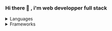 ### Hi there 👋 , i'm web developper full stack

<details>
<summary>Languages</summary>

|            |
| ---------- |
| HTML       |
| CSS        |
| Javascript |
| TWIG       |
| TypeScipt  |
| PHP        |
| SQL        |

</details>

<details>
<summary>Frameworks</summary>

|            |
| ---------- |
| Bootstrap  |
| Tailwaind  |
| Jquery     |
| REACT      |
| NEXTJS     |
| Symfony    |
| PHPmyAdmin |

</details>

<!--
**GNT-N/GNT-N** is a ✨ _special_ ✨ repository because its `README.md` (this file) appears on your GitHub profile.

Here are some ideas to get you started:

- 🔭 I’m currently working on ...
- 🌱 I’m currently learning ...
- 👯 I’m looking to collaborate on ...
- 🤔 I’m looking for help with ...
- 💬 Ask me about ...
- 📫 How to reach me: ...
- 😄 Pronouns: ...
- ⚡ Fun fact: ...
-->
